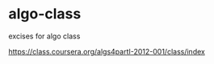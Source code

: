 algo-class
==========

excises for algo class

https://class.coursera.org/algs4partI-2012-001/class/index
